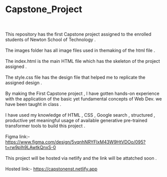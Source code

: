 # Capstone_Project
<br><br>
This repository has the first Capstone project assigned to the enrolled students of Newton School of Technology . <br> <br>
The images folder has all image files used in themaking of the html file . <br><br>
The index.html is the main HTML file which has the skeleton of the project assigned . <br><br>
The style.css file has the design file that helped me to replicate the assigned design . <br><br>
By making the First Capstone project , I have gotten hands-on experience with the application of the basic yet fundamental concepts of Web Dev. we have been taught in class . <br><br>
I have used my knowledge of HTML , CSS , Google search , structured , productive yet meaningful usage of available generative pre-trained transformer tools to build this project . <br><br>
Figma link:- https://www.figma.com/design/5vqnhNRYFIxM43W9HtVDOo/095?t=rw9pIh9LAwtkQnxS-0 <br><br>
This project will be hosted via netlify and the link will be attatched soon . <br><br>
Hosted link:- https://capstonenst.netlify.app <br><br>
